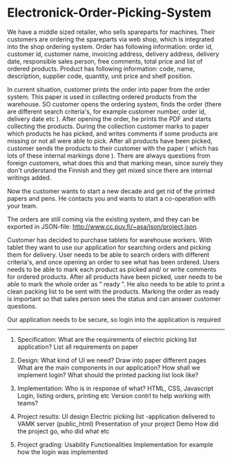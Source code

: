 # Electronick-Order-Picking-System
We have a middle sized retailer, who sells spareparts for machines.
Their customers are ordering the spareparts via web shop, which is integrated into the shop ordering system.
Order has following information: order id, customer id, customer name, invoicing address, delivery address, delivery date, responsible sales person, free comments, total price and list of ordered products.
Product has following information: code, name, description, supplier code, quantity, unit price and shelf position.

In current situation, customer prints the order into paper from the order system. This paper is used in collecting ordered products from the warehouse.
SO customer opens the ordering system, finds the order (there are different search criteria's, for example customer number, order id, delivery date etc ).
After opening the order, he prints the PDF and starts collecting the products.
During the collection customer marks to paper which products he has picked, and writes comments if some products are missing or not all were able to pick.
After all products have been picked, customer sends the products to their customer with the paper ( which has lots of these internal markings done ).
There are always questions from foreign customers, what does this and that marking mean, since surely they don't understand the Finnish and they get mixed since there are internal writings added.

Now the customer wants to start a new decade and get rid of the printed papers and pens. He contacts you and wants to start a co-operation with your team.

The orders are still coming via the existing system, and they can be exported in JSON-file: http://www.cc.puv.fi/~asa/json/project.json.

Customer has decided to purchase tablets for warehouse workers. With tablet they want to use our application for searching orders and picking them for delivery. User needs to be able to search orders with different criteria's, and once opening an order to see what has been ordered. Users needs to be able to mark each product as picked and/ or write comments for ordered products. 
After all products have been picked, user needs to be able to mark the whole order as ” ready ”. He also needs to be able to print a clean packing list to be sent with the products. Marking the order as ready is important so that sales person sees the status and can answer customer questions.

Our application needs to be secure, so login into the application is required

---------------------------

1. Specification:
What are the requirements of electric picking list application? List all requirements on paper
 

2. Design:
What kind of UI we need?
Draw into paper different pages  
What are the main components in our application?
How shall we implement login?
What should the printed packing list look like?
 

3. Implementation:
Who is in response of what?
HTML, CSS, Javascript
Login, listing orders, printing etc
Version contrl to help working with teams?
 

4. Project results:
UI design
Electric picking list -application delivered to VAMK server (public_html)
Presentation of your project
Demo
How did the project go, who did what etc
 
5. Project grading:
Usability
Functionalities
Implementation
for example how the login was implemented

